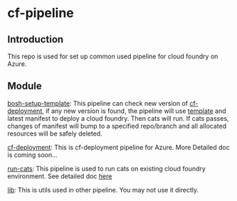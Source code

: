 # cf-pipeline

## Introduction
This repo is used for set up common used pipeline for cloud foundry on Azure.

## Module
[bosh-setup-template](https://github.com/CloudFoundryOnAzure/cf-pipeline/tree/master/bosh-setup-template): This pipeline can check new version of [cf-deployment](https://github.com/cloudfoundry/cf-deployment), if any new version is found, the pipeline will use [template](https://github.com/Azure/azure-quickstart-templates/tree/master/bosh-setup) and latest manifest to deploy a cloud foundry. Then cats will run. If cats passes, changes of manifest will bump to a specified repo/branch and all allocated resources will be safely deleted.

[cf-deployment](https://github.com/CloudFoundryOnAzure/cf-pipeline/tree/master/cf-deployment): This is cf-deployment pipeline for Azure. More Detailed doc is coming soon...

[run-cats](https://github.com/CloudFoundryOnAzure/cf-pipeline/tree/master/run-cats): This pipeline is used to run cats on existing cloud foundry environment. See detailed doc [here](https://github.com/CloudFoundryOnAzure/cf-pipeline/blob/master/run-cats/README.md)

[lib](https://github.com/CloudFoundryOnAzure/cf-pipeline/tree/master/lib): This is utils used in other pipeline. You may not use it directly.

